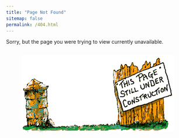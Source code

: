 ```yaml
---
title: "Page Not Found"
sitemap: false
permalink: /404.html
---
```


Sorry, but the page you were trying to view currently unavailable.

<div style="text-align: center; margin-top: 2em;">
  <img src="/images/Under_Movie_Opt1.gif" alt="" style="max-width: 100%; height: auto;">
</div>

